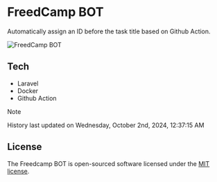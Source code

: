# FreedCamp BOT

Automatically assign an ID before the task title based on Github Action.

![FreedCamp BOT](https://repository-images.githubusercontent.com/737932867/7d34798b-2680-471c-b089-a78a718d3d6a)

## Tech

- Laravel
- Docker
- Github Action

> [!NOTE]  
> History last updated on Wednesday, October 2nd, 2024, 12:37:15 AM

## License

The Freedcamp BOT is open-sourced software licensed under the [MIT license](https://opensource.org/licenses/MIT).

